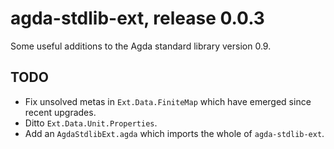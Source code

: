 # agda-stdlib-ext, release 0.0.3

Some useful additions to the Agda standard library version 0.9.

## TODO

* Fix unsolved metas in `Ext.Data.FiniteMap` which have emerged since recent upgrades.
* Ditto `Ext.Data.Unit.Properties`.
* Add an `AgdaStdlibExt.agda` which imports the whole of `agda-stdlib-ext`.
